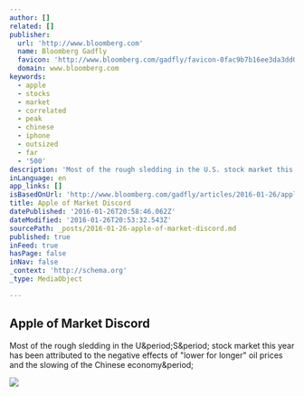 ```yaml
---
author: []
related: []
publisher:
  url: 'http://www.bloomberg.com'
  name: Bloomberg Gadfly
  favicon: 'http://www.bloomberg.com/gadfly/favicon-0fac9b7b16ee3da3dd089d27060e6c2b.png'
  domain: www.bloomberg.com
keywords:
  - apple
  - stocks
  - market
  - correlated
  - peak
  - chinese
  - iphone
  - outsized
  - far
  - '500'
description: 'Most of the rough sledding in the U.S. stock market this year has been attributed to the negative effects of "lower for longer" oil prices and the slowing of the Chinese economy.'
inLanguage: en
app_links: []
isBasedOnUrl: 'http://www.bloomberg.com/gadfly/articles/2016-01-26/apple-not-china-or-oil-is-biggest-drag-on-the-stock-market'
title: Apple of Market Discord
datePublished: '2016-01-26T20:58:46.062Z'
dateModified: '2016-01-26T20:53:32.543Z'
sourcePath: _posts/2016-01-26-apple-of-market-discord.md
published: true
inFeed: true
hasPage: false
inNav: false
_context: 'http://schema.org'
_type: MediaObject

---
```

<article style=""><h1>Apple of Market Discord</h1><p>Most of the rough sledding in the U&amp;period;S&amp;period; stock market this year has been attributed to the negative effects of "lower for longer" oil prices and the slowing of the Chinese economy&amp;period;</p><img src="http://assets.bwbx.io/images/iQgHlBqNCiPA/v1/1200x-1.jpg" /></article>